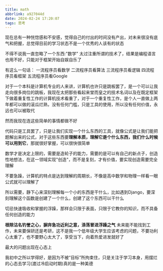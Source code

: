 ```yaml
---
title: math
abbrlink: a927044d
date: 2024-02-24 17:20:07
tags: 思考
---
```



现在总有一种恍惚感和不安感，觉得自己的付出的时间没有产出，对未来很没有底气和把握，总觉得目前的学习状态不是一个优秀的人该有的状态

不得不说我一直忽略了一个东西:"数学"
太过注重所谓的技术了，结果是编程语言也用不好，只能对于框架开始自娱自乐了

有这么一句话：
一流程序员看数学
二流程序员看算法
三流程序员看逻辑
四流程序员看框架
五流程序员看Google

对于一个本科是计算机专业的人来讲，计算机也许只是跳板罢了，是一个可以让我走向很多岗位的跳板，我现在太把那些看起来堂而皇之的技术名词以及在既定框架下做着重复性工作的计算机技术看重了，对于一个重复性工作，是个人一直做上两年都可以做的滚瓜烂熟，没有任何门槛，只是工具的使用，所以没有任何价值，永远也可以被取代

然而我现在连这些简单的事情都做不好

代码只是工具罢了，只是让我们实现一个什么东西的工具，就像公式是让我们能把题解出来的公式，对于这些东西要**理解本质，理解它是个什么东西，我们什么时候可以用到它**，那就很好掌握，可以很快很简单

数学才是决定上限的，需要是造轮子的能力，需要的是可以有自己的新点子，创造性地想法，在这一领域实现"创造"，而不是复刻，才有价值，要实现创造需要完全理解

不要急躁，计算机的特点是达到理解的周期长，不像是高中数学和物理一样看一眼公式就可以理解了

所以需要，静下心来深刻理解每一个小的东西是干什么，比如遇到Django，要深刻理解这个函数是创建了一个什么，创建了这个东西可以干什么

切忌快速吸收和掌握的浮躁，那样会只限于表面，只限于它教你的知识，而不具备任何创造的能力

**根除沽名钓誉之心，摒弃急功近利之意，涤荡冒进浮躁之气**
未来能不能找到工作，未来要保研还是考研，这不是我一个低年级大学生应该考虑的问题，不要功利心太重了，也不要野心太大了，享受当下，向着热爱进发就好了

最大的问题出现在心态上

我初中之所以学得好，是因为不被“目标”所拘束住，只是关注于学习本身，用摆烂的心态去学习(渡过冷启动时期)真的是一种美德
